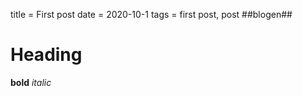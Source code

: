 title = First post
date = 2020-10-1
tags = first post, post
##blogen##

# Heading
**bold**
*italic*
